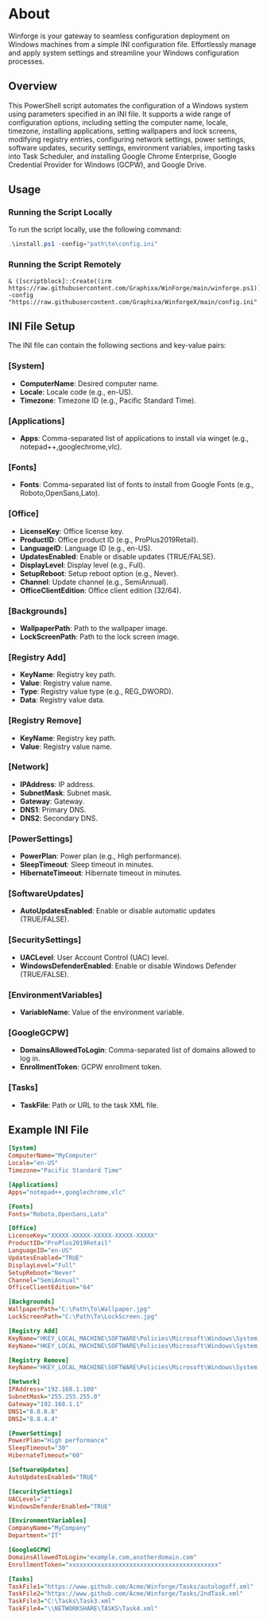 # About
Winforge is your gateway to seamless configuration deployment on Windows machines from a simple INI configuration file. Effortlessly manage and apply system settings and streamline your Windows configuration processes.

## Overview

This PowerShell script automates the configuration of a Windows system using parameters specified in an INI file. It supports a wide range of configuration options, including setting the computer name, locale, timezone, installing applications, setting wallpapers and lock screens, modifying registry entries, configuring network settings, power settings, software updates, security settings, environment variables, importing tasks into Task Scheduler, and installing Google Chrome Enterprise, Google Credential Provider for Windows (GCPW), and Google Drive.

## Usage

### Running the Script Locally

To run the script locally, use the following command:

```powershell
.\install.ps1 -config="path\to\config.ini"
```

### Running the Script Remotely
```
& ([scriptblock]::Create((irm https://raw.githubusercontent.com/Graphixa/WinForge/main/winforge.ps1))) -config "https://raw.githubusercontent.com/Graphixa/WinforgeX/main/config.ini"
```

## INI File Setup

The INI file can contain the following sections and key-value pairs:

### [System]
- **ComputerName**: Desired computer name.
- **Locale**: Locale code (e.g., en-US).
- **Timezone**: Timezone ID (e.g., Pacific Standard Time).

### [Applications]
- **Apps**: Comma-separated list of applications to install via winget (e.g., notepad++,googlechrome,vlc).

### [Fonts]
- **Fonts**: Comma-separated list of fonts to install from Google Fonts (e.g., Roboto,OpenSans,Lato).

### [Office]
- **LicenseKey**: Office license key.
- **ProductID**: Office product ID (e.g., ProPlus2019Retail).
- **LanguageID**: Language ID (e.g., en-US).
- **UpdatesEnabled**: Enable or disable updates (TRUE/FALSE).
- **DisplayLevel**: Display level (e.g., Full).
- **SetupReboot**: Setup reboot option (e.g., Never).
- **Channel**: Update channel (e.g., SemiAnnual).
- **OfficeClientEdition**: Office client edition (32/64).

### [Backgrounds]
- **WallpaperPath**: Path to the wallpaper image.
- **LockScreenPath**: Path to the lock screen image.

### [Registry Add]
- **KeyName**: Registry key path.
- **Value**: Registry value name.
- **Type**: Registry value type (e.g., REG_DWORD).
- **Data**: Registry value data.

### [Registry Remove]
- **KeyName**: Registry key path.
- **Value**: Registry value name.

### [Network]
- **IPAddress**: IP address.
- **SubnetMask**: Subnet mask.
- **Gateway**: Gateway.
- **DNS1**: Primary DNS.
- **DNS2**: Secondary DNS.

### [PowerSettings]
- **PowerPlan**: Power plan (e.g., High performance).
- **SleepTimeout**: Sleep timeout in minutes.
- **HibernateTimeout**: Hibernate timeout in minutes.

### [SoftwareUpdates]
- **AutoUpdatesEnabled**: Enable or disable automatic updates (TRUE/FALSE).

### [SecuritySettings]
- **UACLevel**: User Account Control (UAC) level.
- **WindowsDefenderEnabled**: Enable or disable Windows Defender (TRUE/FALSE).

### [EnvironmentVariables]
- **VariableName**: Value of the environment variable.

### [GoogleGCPW]
- **DomainsAllowedToLogin**: Comma-separated list of domains allowed to log in.
- **EnrollmentToken**: GCPW enrollment token.

### [Tasks]
- **TaskFile**: Path or URL to the task XML file.

## Example INI File

```ini
[System]
ComputerName="MyComputer"
Locale="en-US"
Timezone="Pacific Standard Time"

[Applications]
Apps="notepad++,googlechrome,vlc"

[Fonts]
Fonts="Roboto,OpenSans,Lato"

[Office]
LicenseKey="XXXXX-XXXXX-XXXXX-XXXXX-XXXXX"
ProductID="ProPlus2019Retail"
LanguageID="en-US"
UpdatesEnabled="TRUE"
DisplayLevel="Full"
SetupReboot="Never"
Channel="SemiAnnual"
OfficeClientEdition="64"

[Backgrounds]
WallpaperPath="C:\Path\To\Wallpaper.jpg"
LockScreenPath="C:\Path\To\LockScreen.jpg"

[Registry Add]
KeyName="HKEY_LOCAL_MACHINE\SOFTWARE\Policies\Microsoft\Windows\System, Value=DisableLockScreenAppNotifications, Type=REG_DWORD, Data=1"
KeyName="HKEY_LOCAL_MACHINE\SOFTWARE\Policies\Microsoft\Windows\System, Value=DisableTaskMgr, Type=REG_DWORD, Data=1"

[Registry Remove]
KeyName="HKEY_LOCAL_MACHINE\SOFTWARE\Policies\Microsoft\Windows\System, Value=DisableLockScreenAppNotifications"

[Network]
IPAddress="192.168.1.100"
SubnetMask="255.255.255.0"
Gateway="192.168.1.1"
DNS1="8.8.8.8"
DNS2="8.8.4.4"

[PowerSettings]
PowerPlan="High performance"
SleepTimeout="30"
HibernateTimeout="60"

[SoftwareUpdates]
AutoUpdatesEnabled="TRUE"

[SecuritySettings]
UACLevel="2"
WindowsDefenderEnabled="TRUE"

[EnvironmentVariables]
CompanyName="MyCompany"
Department="IT"

[GoogleGCPW]
DomainsAllowedToLogin="example.com,anotherdomain.com"
EnrollmentToken="xxxxxxxxxxxxxxxxxxxxxxxxxxxxxxxxxxxxxxxxxx"

[Tasks]
TaskFile1="https://www.github.com/Acme/Winforge/Tasks/autologoff.xml"
TaskFile2="https://www.github.com/Acme/Winforge/Tasks/2ndTask.xml"
TaskFile3="C:\Tasks\Task3.xml"
TaskFile4="\\NETWORKSHARE\TASKS\Task4.xml"
```
